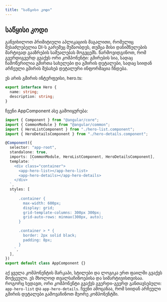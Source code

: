 ```yaml
---
title: "საწყისი კოდი"
---
```


## საწყისი კოდი

განვიხილოთ პრიმიტიული აპლიკაციის მაგალითი, რომელიც შესაძლებელია DI-ს გარეშეც
მუშაობდეს, თუმცა მისი დანიშნულების მარტივად გააზრების საშუალებას მოგვცემს.
წარმოვიდგინოთ, რომ გვერდიგვერდ გვაქვს ორი კომპონენტი: გმირების სია, სადაც
ჩამოწერილია გმირთა სახელები და გმირის დეტალები, სადაც სიიდან არჩეული გმირის
შესახებ დეტალური ინფორმაცია ჩნდება.

ეს არის გმირის ინტერფეისი, hero.ts:

```ts
export interface Hero {
  name: string;
  description: string;
}
```

ჩვენი AppComponent ასე გამოიყურება:

```ts
import { Component } from "@angular/core";
import { CommonModule } from "@angular/common";
import { HeroListComponent } from "./hero-list.component";
import { HeroDetailsComponent } from "./hero-details.component";

@Component({
  selector: "app-root",
  standalone: true,
  imports: [CommonModule, HeroListComponent, HeroDetailsComponent],
  template: `
    <div class="container">
      <app-hero-list></app-hero-list>
      <app-hero-details></app-hero-details>
    </div>
  `,
  styles: [
    `
      .container {
        max-width: 600px;
        display: grid;
        grid-template-columns: 300px 300px;
        grid-auto-rows: minmax(300px, auto);
      }

      .container > * {
        border: 2px solid black;
        padding: 8px;
      }
    `,
  ],
})
export default class AppComponent {}
```

აქ ყველა კომპონენტის მარკაპი, სტილები და ლოგიკა ერთ ფაილში გვაქვს მოქცეული.
ეს მხოლოდ თვალსაჩინოებისა და სიმარტივისთვისაა.
როგორც ხედავთ, ორი კომპონენტი გვაქვს გვერდი-გვერდ განთავსებული:
`app-hero-list` და `app-hero-details`. ჩვენი ამოცანაა, რომ სიიდან არჩეული გმირის
დეტალები გამოვაჩინოთ მეორე კომპონენტში.
